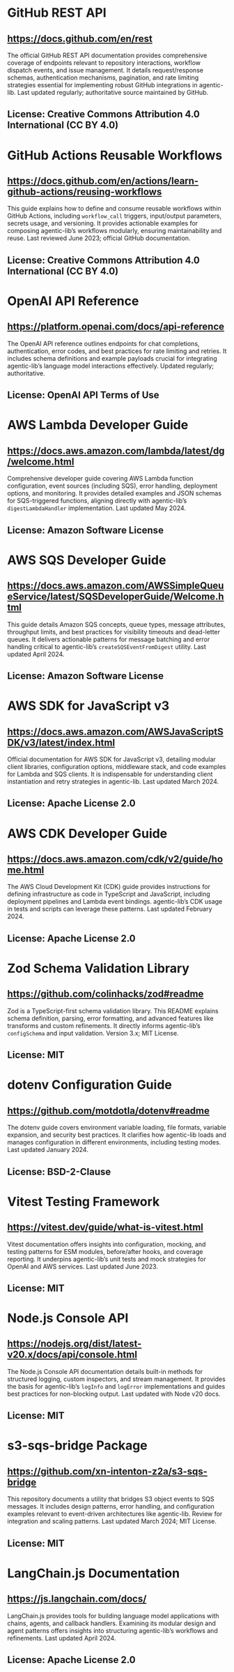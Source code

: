 # GitHub REST API
## https://docs.github.com/en/rest
The official GitHub REST API documentation provides comprehensive coverage of endpoints relevant to repository interactions, workflow dispatch events, and issue management. It details request/response schemas, authentication mechanisms, pagination, and rate limiting strategies essential for implementing robust GitHub integrations in agentic-lib. Last updated regularly; authoritative source maintained by GitHub.
## License: Creative Commons Attribution 4.0 International (CC BY 4.0)

# GitHub Actions Reusable Workflows
## https://docs.github.com/en/actions/learn-github-actions/reusing-workflows
This guide explains how to define and consume reusable workflows within GitHub Actions, including `workflow_call` triggers, input/output parameters, secrets usage, and versioning. It provides actionable examples for composing agentic-lib’s workflows modularly, ensuring maintainability and reuse. Last reviewed June 2023; official GitHub documentation.
## License: Creative Commons Attribution 4.0 International (CC BY 4.0)

# OpenAI API Reference
## https://platform.openai.com/docs/api-reference
The OpenAI API reference outlines endpoints for chat completions, authentication, error codes, and best practices for rate limiting and retries. It includes schema definitions and example payloads crucial for integrating agentic-lib’s language model interactions effectively. Updated regularly; authoritative.
## License: OpenAI API Terms of Use

# AWS Lambda Developer Guide
## https://docs.aws.amazon.com/lambda/latest/dg/welcome.html
Comprehensive developer guide covering AWS Lambda function configuration, event sources (including SQS), error handling, deployment options, and monitoring. It provides detailed examples and JSON schemas for SQS-triggered functions, aligning directly with agentic-lib’s `digestLambdaHandler` implementation. Last updated May 2024.
## License: Amazon Software License

# AWS SQS Developer Guide
## https://docs.aws.amazon.com/AWSSimpleQueueService/latest/SQSDeveloperGuide/Welcome.html
This guide details Amazon SQS concepts, queue types, message attributes, throughput limits, and best practices for visibility timeouts and dead-letter queues. It delivers actionable patterns for message batching and error handling critical to agentic-lib’s `createSQSEventFromDigest` utility. Last updated April 2024.
## License: Amazon Software License

# AWS SDK for JavaScript v3
## https://docs.aws.amazon.com/AWSJavaScriptSDK/v3/latest/index.html
Official documentation for AWS SDK for JavaScript v3, detailing modular client libraries, configuration options, middleware stack, and code examples for Lambda and SQS clients. It is indispensable for understanding client instantiation and retry strategies in agentic-lib. Last updated March 2024.
## License: Apache License 2.0

# AWS CDK Developer Guide
## https://docs.aws.amazon.com/cdk/v2/guide/home.html
The AWS Cloud Development Kit (CDK) guide provides instructions for defining infrastructure as code in TypeScript and JavaScript, including deployment pipelines and Lambda event bindings. agentic-lib’s CDK usage in tests and scripts can leverage these patterns. Last updated February 2024.
## License: Apache License 2.0

# Zod Schema Validation Library
## https://github.com/colinhacks/zod#readme
Zod is a TypeScript-first schema validation library. This README explains schema definition, parsing, error formatting, and advanced features like transforms and custom refinements. It directly informs agentic-lib’s `configSchema` and input validation. Version 3.x; MIT License.
## License: MIT

# dotenv Configuration Guide
## https://github.com/motdotla/dotenv#readme
The dotenv guide covers environment variable loading, file formats, variable expansion, and security best practices. It clarifies how agentic-lib loads and manages configuration in different environments, including testing modes. Last updated January 2024.
## License: BSD-2-Clause

# Vitest Testing Framework
## https://vitest.dev/guide/what-is-vitest.html
Vitest documentation offers insights into configuration, mocking, and testing patterns for ESM modules, before/after hooks, and coverage reporting. It underpins agentic-lib’s unit tests and mock strategies for OpenAI and AWS services. Last updated June 2023.
## License: MIT

# Node.js Console API
## https://nodejs.org/dist/latest-v20.x/docs/api/console.html
The Node.js Console API documentation details built-in methods for structured logging, custom inspectors, and stream management. It provides the basis for agentic-lib’s `logInfo` and `logError` implementations and guides best practices for non-blocking output. Last updated with Node v20 docs.
## License: MIT

# s3-sqs-bridge Package
## https://github.com/xn-intenton-z2a/s3-sqs-bridge
This repository documents a utility that bridges S3 object events to SQS messages. It includes design patterns, error handling, and configuration examples relevant to event-driven architectures like agentic-lib. Review for integration and scaling patterns. Last updated March 2024; MIT License.
## License: MIT

# LangChain.js Documentation
## https://js.langchain.com/docs/
LangChain.js provides tools for building language model applications with chains, agents, and callback handlers. Examining its modular design and agent patterns offers insights into structuring agentic-lib’s workflows and refinements. Last updated April 2024.
## License: Apache License 2.0